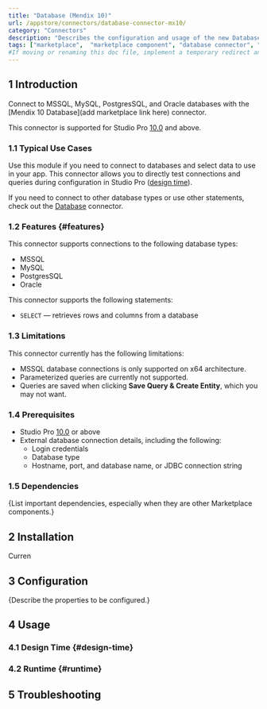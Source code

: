 ```yaml
---
title: "Database (Mendix 10)"
url: /appstore/connectors/database-connector-mx10/
category: "Connectors"
description: "Describes the configuration and usage of the new Database connector, which incorporates your external data directly in your Mendix app."
tags: ["marketplace",  "marketplace component", "database connector", "mendix 10", "studio pro 10", "query", "mssql", "mysql", "postgres", "oracle", "new"]
#If moving or renaming this doc file, implement a temporary redirect and let the respective team know they should update the URL in the product. See Mapping to Products for more details. 
---
```


## 1 Introduction

Connect to MSSQL, MySQL, PostgresSQL, and Oracle databases with the [Mendix 10 Database](add marketplace link here) connector.

This connector is supported for Studio Pro [10.0](/releasenotes/studio-pro/10.0/) and above. 

### 1.1 Typical Use Cases

Use this module if you need to connect to databases and select data to use in your app. This connector allows you to directly test connections and queries during configuration in Studio Pro ([design time](#design-time)). 

If you need to connect to other database types or use other statements, check out the [Database](/appstore/connectors/database-connector/) connector.

### 1.2 Features {#features}

This connector supports connections to the following database types:

* MSSQL
* MySQL
* PostgresSQL
* Oracle

This connector supports the following statements:

* `SELECT` — retrieves rows and columns from a database

### 1.3 Limitations

This connector currently has the following limitations:

* MSSQL database connections is only supported on x64 architecture.
* Parameterized queries are currently not supported.
* Queries are saved when clicking **Save Query & Create Entity**, which you may not want.

### 1.4 Prerequisites

* Studio Pro [10.0](/releasenotes/studio-pro/10.0/) or above
* External database connection details, including the following:
    * Login credentials
    * Database type
    * Hostname, port, and database name, or JDBC connection string

### 1.5  Dependencies

{List important dependencies, especially when they are other Marketplace components.}

## 2 Installation

Curren

## 3 Configuration

{Describe the properties to be configured.}

## 4 Usage

### 4.1 Design Time {#design-time}

### 4.2 Runtime {#runtime}

## 5 Troubleshooting
